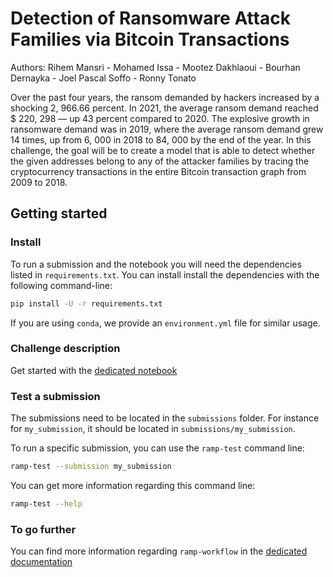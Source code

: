 # Detection of Ransomware Attack Families via Bitcoin Transactions

Authors: Rihem Mansri - Mohamed Issa - Mootez Dakhlaoui - Bourhan Dernayka - Joel Pascal Soffo - Ronny Tonato

Over the past four years, the ransom demanded by hackers increased by a shocking 2, 966.66 percent. In 2021, the average ransom demand reached $ 220, 298 — up 43 percent compared to 2020. The explosive growth in ransomware demand was in 2019, where the average ransom demand grew 14 times, up from 6, 000 in 2018 to 84, 000 by the end of the year. In this challenge, the goal will be to create a model that is able to detect whether the given addresses belong to any of the attacker families by tracing the cryptocurrency transactions in the entire Bitcoin transaction graph from 2009 to 2018.

## Getting started

### Install

To run a submission and the notebook you will need the dependencies listed
in `requirements.txt`. You can install install the dependencies with the
following command-line:

```bash
pip install -U -r requirements.txt
```

If you are using `conda`, we provide an `environment.yml` file for similar
usage.

### Challenge description

Get started with the [dedicated notebook](bitcoin_heist_starting_kit.ipynb)


### Test a submission

The submissions need to be located in the `submissions` folder. For instance
for `my_submission`, it should be located in `submissions/my_submission`.

To run a specific submission, you can use the `ramp-test` command line:

```bash
ramp-test --submission my_submission
```

You can get more information regarding this command line:

```bash
ramp-test --help
```

### To go further

You can find more information regarding `ramp-workflow` in the
[dedicated documentation](https://paris-saclay-cds.github.io/ramp-docs/ramp-workflow/stable/using_kits.html)
